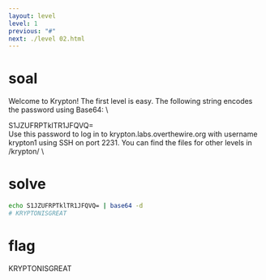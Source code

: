 ```yaml
---
layout: level
level: 1
previous: "#"
next: ./level 02.html
---
```


# soal
Welcome to Krypton! The first level is easy. The following string encodes the password using Base64: \

S1JZUFRPTklTR1JFQVQ= \
Use this password to log in to krypton.labs.overthewire.org with username krypton1 using SSH on port 2231. You can find the files for other levels in /krypton/ \

# solve
```bash
echo S1JZUFRPTklTR1JFQVQ= | base64 -d
# KRYPTONISGREAT
```

# flag
KRYPTONISGREAT